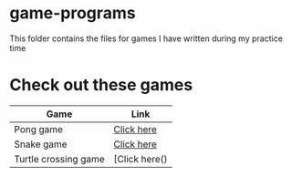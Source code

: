 # game-programs
This folder contains the files for games I have written during my practice time

# Check out these games

|**Game**     | **Link**    |
|-------------|-------------|
| Pong game   | [Click here](https://github.com/Gabby210992/game-programs/tree/main/Pong%20Game)|
| Snake game  | [Click here](https://github.com/Gabby210992/game-programs/tree/main/Snake%20game)|
|Turtle crossing game| [Click here()|
